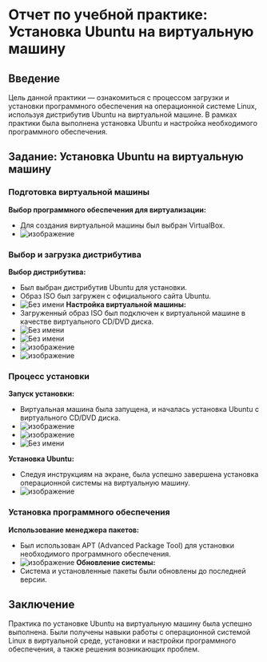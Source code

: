 # Отчет по учебной практике: Установка Ubuntu на виртуальную машину

## Введение
Цель данной практики — ознакомиться с процессом загрузки и установки программного обеспечения на операционной системе Linux, используя дистрибутив Ubuntu на виртуальной машине. В рамках практики была выполнена установка Ubuntu и настройка необходимого программного обеспечения.

## Задание: Установка Ubuntu на виртуальную машину

### Подготовка виртуальной машины
 **Выбор программного обеспечения для виртуализации:**
   - Для создания виртуальной машины был выбран VirtualBox.
   - ![изображение](https://github.com/user-attachments/assets/de27f9dd-46b7-4a76-b04a-f576b9d4ad9b)
### Выбор и загрузка дистрибутива
 **Выбор дистрибутива:**
   - Был выбран дистрибутив Ubuntu для установки.
   - Образ ISO был загружен с официального сайта Ubuntu.
   - ![Без имени](https://github.com/user-attachments/assets/17ac7ba8-6a7f-47b8-8ed1-bc4f14956e7e)
**Настройка виртуальной машины:**
   - Загруженный образ ISO был подключен к виртуальной машине в качестве виртуального CD/DVD диска.
   -  ![Без имени](https://github.com/user-attachments/assets/7d74851c-0338-4a95-8172-6ef8e6e85f80)
   - ![Без имени](https://github.com/user-attachments/assets/9db48ce8-9b14-460c-a9cf-12df47768f4d)
   - ![изображение](https://github.com/user-attachments/assets/24f6d7c4-6190-4dc1-ab9c-2d150c82cf03)
   - ![изображение](https://github.com/user-attachments/assets/04081967-41b8-402f-9003-dafdcbef39be)
### Процесс установки
 **Запуск установки:**
   - Виртуальная машина была запущена, и началась установка Ubuntu с виртуального CD/DVD диска.
   - ![изображение](https://github.com/user-attachments/assets/b6da24f4-49c1-4366-b40f-2cf335560e03)
   - ![изображение](https://github.com/user-attachments/assets/77eb0a7c-df1d-4090-8e11-5913f5540b30)
  -  ![Без имени](https://github.com/user-attachments/assets/0bfe3413-ca3e-4974-9377-57acf6ad58b6)

 **Установка Ubuntu:**
   - Следуя инструкциям на экране, была успешно завершена установка операционной системы на виртуальную машину.
   - ![изображение](https://github.com/user-attachments/assets/463dbe5a-8ce2-4f4f-9c60-634bee29d541)
### Установка программного обеспечения
 **Использование менеджера пакетов:**
   - Был использован APT (Advanced Package Tool) для установки необходимого программного обеспечения.
   - ![изображение](https://github.com/user-attachments/assets/f4b8bb31-5b5b-4210-a1c9-d2eb4beedc4f)
 **Обновление системы:**
   - Система и установленные пакеты были обновлены до последней версии.

## Заключение
Практика по установке Ubuntu на виртуальную машину была успешно выполнена. Были получены навыки работы с операционной системой Linux в виртуальной среде, установки и настройки программного обеспечения, а также решения возникающих проблем.


